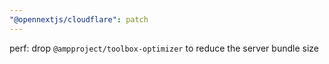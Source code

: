 ```yaml
---
"@opennextjs/cloudflare": patch
---
```


perf: drop `@ampproject/toolbox-optimizer` to reduce the server bundle size
